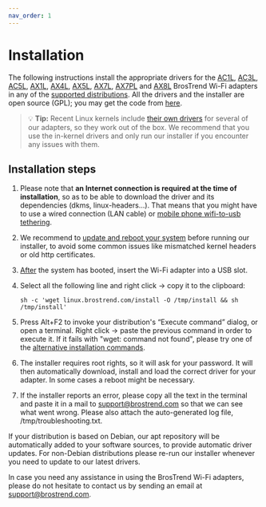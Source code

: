 ```yaml
---
nav_order: 1
---
```


# Installation

The following instructions install the appropriate drivers for the
[AC1L](https://www.brostrend.com/products/ac1l),
[AC3L](https://www.brostrend.com/products/ac3l),
[AC5L](https://www.brostrend.com/products/ac5l),
[AX1L](https://www.brostrend.com/products/ax1l),
[AX4L](https://www.brostrend.com/products/ax4l),
[AX5L](https://www.brostrend.com/products/ax5l),
[AX7L](https://www.brostrend.com/products/ax7l),
[AX7PL](https://www.brostrend.com/products/ax7pl) and
[AX8L](https://www.brostrend.com/products/ax8l) BrosTrend Wi-Fi adapters in any
of the [supported distributions](supported-distributions). All the drivers and
the installer are open source (GPL); you may get the code from
[here](troubleshooting/source-code).

> 💡 **Tip:** Recent Linux kernels include [their own
> drivers](supported-distributions/#in-kernel-drivers) for several of our
> adapters, so they work out of the box. We recommend that you use the
> in-kernel drivers and only run our installer if you encounter any issues with
> them.

## Installation steps

1. Please note that **an Internet connection is required at the time of
installation**, so as to be able to download the driver and its dependencies
(dkms, linux-headers...). That means that you might have to use a wired
connection (LAN cable) or [mobile phone wifi-to-usb
tethering](https://www.makeuseof.com/tag/how-to-tether-your-smartphone-in-linux).

2. We recommend to [update and reboot your system](troubleshooting/os-updates)
before running our installer, to avoid some common issues like mismatched
kernel headers or old http certificates.

3. [After](advanced/usb_modeswitch) the system has booted, insert the Wi-Fi
   adapter into a USB slot.

4. Select all the following line and right click → copy it to the clipboard:

    ```shell
    sh -c 'wget linux.brostrend.com/install -O /tmp/install && sh /tmp/install'
    ```

5. Press Alt+F2 to invoke your distribution's “Execute command” dialog, or open
a terminal. Right click → paste the previous command in order to execute it. If
it fails with "wget: command not found", please try one of the [alternative
installation commands](troubleshooting/alternative-installation-commands).

6. The installer requires root rights, so it will ask for your password. It
will then automatically download, install and load the correct driver for your
adapter. In some cases a reboot might be necessary.

7. If the installer reports an error, please copy all the text in the terminal
and paste it in a mail to [support@brostrend.com](mailto:support@brostrend.com)
so that we can see what went wrong. Please also attach the auto-generated log
file, /tmp/troubleshooting.txt.

If your distribution is based on Debian, our apt repository will be
automatically added to your software sources, to provide automatic driver
updates. For non-Debian distributions please re-run our installer whenever you
need to update to our latest drivers.

In case you need any assistance in using the BrosTrend Wi-Fi adapters, please
do not hesitate to contact us by sending an email at
[support@brostrend.com](mailto:support@brostrend.com).
